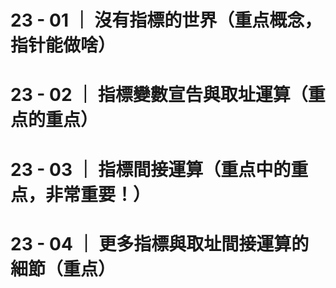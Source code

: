 # 23 - 01 ｜ 沒有指標的世界（重点概念，指针能做啥）

# 23 - 02 ｜ 指標變數宣告與取址運算（重点的重点）

# 23 - 03 ｜ 指標間接運算（重点中的重点，非常重要！）

# 23 - 04 ｜ 更多指標與取址間接運算的細節（重点）
